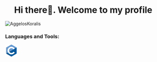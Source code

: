 <h1 align="center">Hi there👋. Welcome to my profile</h1>
<p align="left"> <img src="https://komarev.com/ghpvc/?username=AggelosKoralis&label=Profile%20views&color=0e75b6&style=flat" alt="AggelosKoralis" /> </p>



<h3 align="left">Languages and Tools:</h3>
<p align="left"> <a href="https://www.cprogramming.com/" target="_blank" rel="noreferrer"> <img src="https://raw.githubusercontent.com/devicons/devicon/master/icons/c/c-original.svg" alt="c" width="40" height="40"/> </a> </a> </p>


<p align="center">
</p>


